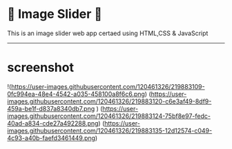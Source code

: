 # 🤝 Image Slider  🤝

This is an image slider web app certaed using HTML,CSS & JavaScript
<hr>


 # screenshot 
!(https://user-images.githubusercontent.com/120461326/219883109-0fc994ea-48e4-4542-a035-458100a8f6c6.png)
(https://user-images.githubusercontent.com/120461326/219883120-c6e3af49-8df9-459a-be1f-d837a8340db7.png )
(https://user-images.githubusercontent.com/120461326/219883124-75bf8e97-fedc-40ad-a834-cde27a492288.png)
(https://user-images.githubusercontent.com/120461326/219883135-12d12574-c049-4c93-a40b-faefd3461449.png)